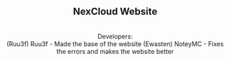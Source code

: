 <html>
<body>
<center><h2>NexCloud Website</h2>
<br>
Developers:
<br>
(Ruu3f) Ruu3f - Made the base of the website
(Ewasten) NoteyMC - Fixes the errors and makes the website better
</center>
</body>
</html>
